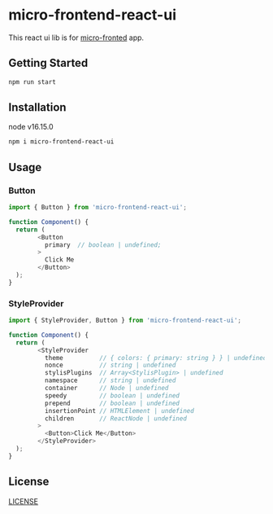 # micro-frontend-react-ui

This react ui lib is for [micro-fronted](https://github.com/roychen3/micro-frontends) app.


## Getting Started

```bash
npm run start
```

## Installation

node v16.15.0

```bash
npm i micro-frontend-react-ui
```

## Usage

### Button

```javascript
import { Button } from 'micro-frontend-react-ui';

function Component() {
  return (
        <Button
          primary  // boolean | undefined;
        >
          Click Me
        </Button>
  );
}
```

### StyleProvider

```javascript
import { StyleProvider, Button } from 'micro-frontend-react-ui';

function Component() {
  return (
        <StyleProvider
          theme          // { colors: { primary: string } } | undefined
          nonce          // string | undefined
          stylisPlugins  // Array<StylisPlugin> | undefined
          namespace      // string | undefined
          container      // Node | undefined
          speedy         // boolean | undefined
          prepend        // boolean | undefined
          insertionPoint // HTMLElement | undefined
          children       // ReactNode | undefined
        >
          <Button>Click Me</Button>
        </StyleProvider>
  );
}
```

## License

[LICENSE](LICENSE)
